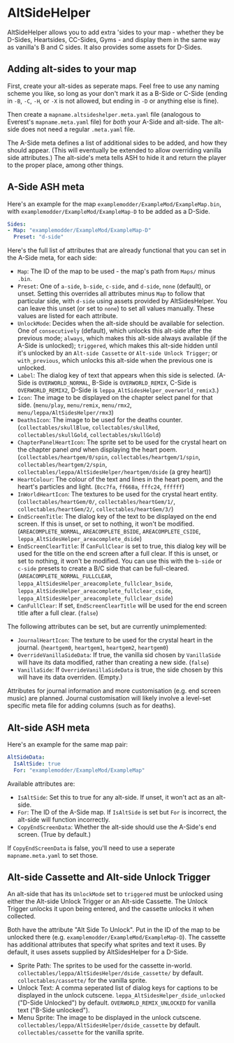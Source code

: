 # AltSideHelper
AltSideHelper allows you to add extra 'sides to your map - whether they be D-Sides, Heartsides, CC-Sides, Gyms - and display them in the same way as vanilla's B and C sides. It also provides some assets for D-Sides.

## Adding alt-sides to your map
First, create your alt-sides as seperate maps. Feel free to use any naming scheme you like, so long as your don't mark it as a B-Side or C-Side (ending in `-B`, `-C`, `-H`, or `-X` is not allowed, but ending in `-D` or anything else is fine).

Then create a `mapname.altsideshelper.meta.yaml` file (analogous to Everest's `mapname.meta.yaml` file) for *both* your A-Side and alt-side. The alt-side does not need a regular `.meta.yaml` file.

The A-Side meta defines a list of additional sides to be added, and how they should appear. (This will eventually be extended to allow overriding vanilla side attributes.) The alt-side's meta tells ASH to hide it and return the player to the proper place, among other things.

## A-Side ASH meta

Here's an example for the map `examplemodder/ExampleMod/ExampleMap.bin`, with `examplemodder/ExampleMod/ExampleMap-D` to be added as a D-Side.
```yaml
Sides:
- Map: "examplemodder/ExampleMod/ExampleMap-D"
  Preset: "d-side"
```

Here's the full list of attributes that are already functional that you can set in the A-Side meta, for each side:
 - `Map`: The ID of the map to be used - the map's path from `Maps/` minus `.bin`.
 - `Preset`: One of `a-side`, `b-side`, `c-side`, and `d-side`, `none` (default), or unset. Setting this overrides all attributes minus `Map` to follow that particular side, with `d-side` using assets provided by AltSidesHelper. You can leave this unset (or set to `none`) to set all values manually. These values are listed for each attribute.
 - `UnlockMode`: Decides when the alt-side should be available for selection. One of `consecutively` (default), which unlocks this alt-side after the previous mode; `always`, which makes this alt-side always available (if the A-Side is unlocked); `triggered`, which makes this alt-side hidden until it's unlocked by an `Alt-side Cassette` or `Alt-side Unlock Trigger`; or `with_previous`, which unlocks this alt-side when the previous one is unlocked.
 - `Label`: The dialog key of text that appears when this side is selected. (A-Side is `OVERWORLD_NORMAL`, B-Side is `OVERWORLD_REMIX`, C-Side is `OVERWORLD_REMIX2`, D-Side is `leppa_AltSidesHelper_overworld_remix3`.)
 - `Icon`: The image to be displayed on the chapter select panel for that side. (`menu/play`, `menu/remix`, `menu/rmx2`, `menu/leppa/AltSidesHelper/rmx3`)
 - `DeathsIcon`: The image to be used for the deaths counter. (`collectables/skullBlue`, `collectables/skullRed`, `collectables/skullGold`, `collectables/skullGold`)
 - `ChapterPanelHeartIcon`: The sprite set to be used for the crystal heart on the chapter panel *and* when displaying the heart poem. (`collectables/heartgem/0/spin`, `collectables/heartgem/1/spin`, `collectables/heartgem/2/spin`, `collectables/leppa/AltSidesHelper/heartgem/dside` (a grey heart))
 - `HeartColour`: The colour of the text and lines in the heart poem, and the heart's particles and light. (`8cc7fa`, `ff668a`, `fffc24`, `ffffff`)
 - `InWorldHeartIcon`: The textures to be used for the crystal heart entity. (`collectables/heartGem/0/`, `collectables/heartGem/1/`, `collectables/heartGem/2/`, `collectables/heartGem/3/`)
 - `EndScreenTitle`: The dialog key of the text to be displayed on the end screen. If this is unset, or set to nothing, it won't be modified. (`AREACOMPLETE_NORMAL`, `AREACOMPLETE_BSIDE`, `AREACOMPLETE_CSIDE`, `leppa_AltSidesHelper_areacomplete_dside`)
 - `EndScreenClearTitle`: If `CanFullClear` is set to true, this dialog key will be used for the title on the end screen after a full clear. If this is unset, or set to nothing, it won't be modified. You can use this with the `b-side` or `c-side` presets to create a B/C side that can be full-cleared. (`AREACOMPLETE_NORMAL_FULLCLEAR`, `leppa_AltSidesHelper_areacomplete_fullclear_bside`, `leppa_AltSidesHelper_areacomplete_fullclear_cside`, `leppa_AltSidesHelper_areacomplete_fullclear_dside`)
 - `CanFullClear`: If set, `EndScreenClearTitle` will be used for the end screen title after a full clear. (`false`)

The following attributes can be set, but are currently unimplemented:
 - `JournalHeartIcon`: The texture to be used for the crystal heart in the journal. (`heartgem0`, `heartgem1`, `heartgem2`, `heartgem0`)
 - `OverrideVanillaSideData`: If true, the vanilla sid chosen by `VanillaSide` will have its data modified, rather than creating a new side. (`false`)
 - `VanillaSide`: If `OverrideVanillaSideData` is true, the side chosen by this will have its data overriden. (Empty.)

Attributes for journal information and more customisation (e.g. end screen music) are planned. Journal customisation will likely involve a level-set specific meta file for adding columns (such as for deaths).

## Alt-side ASH meta

Here's an example for the same map pair:
```yaml
AltSideData:
  IsAltSide: true
  For: "examplemodder/ExampleMod/ExampleMap"
```

Available attributes are:
 - `IsAltSide`: Set this to true for any alt-side. If unset, it won't act as an alt-side.
 - `For`: The ID of the A-Side map. If `IsAltSide` is set but `For` is incorrect, the alt-side will function incorrectly.
 - `CopyEndScreenData`: Whether the alt-side should use the A-Side's end screen. (True by default.)

If `CopyEndScreenData` is false, you'll need to use a seperate `mapname.meta.yaml` to set those.

## Alt-side Cassette and Alt-side Unlock Trigger
An alt-side that has its `UnlockMode` set to `triggered` must be unlocked using either the Alt-side Unlock Trigger or an Alt-side Cassette. The Unlock Trigger unlocks it upon being entered, and the cassette unlocks it when collected.

Both have the attribute "Alt Side To Unlock". Put in the ID of the map to be unlocked there (e.g. `examplemodder/ExampleMod/ExampleMap-D`).
The cassette has additional attributes that specify what sprites and text it uses. By default, it uses assets supplied by AltSidesHelper for a D-Side.
 - Sprite Path: The sprites to be used for the cassette in-world. `collectables/leppa/AltSidesHelper/dside_cassette/` by default. `collectables/cassette/` for the vanilla sprite.
 - Unlock Text: A comma seperated list of dialog keys for captions to be displayed in the unlock cutscene. `leppa_AltSidesHelper_dside_unlocked` ("D-Side Unlocked") by default. `OVERWORLD_REMIX_UNLOCKED` for vanilla text ("B-Side unlocked").
 - Menu Sprite: The image to be displayed in the unlock cutscene. `collectables/leppa/AltSidesHelper/dside_cassette` by default. `collectables/cassette` for the vanilla sprite.